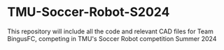 # TMU-Soccer-Robot-S2024
This repository will include all the code and relevant CAD files for Team BingusFC, competing in TMU's Soccer Robot competition Summer 2024

